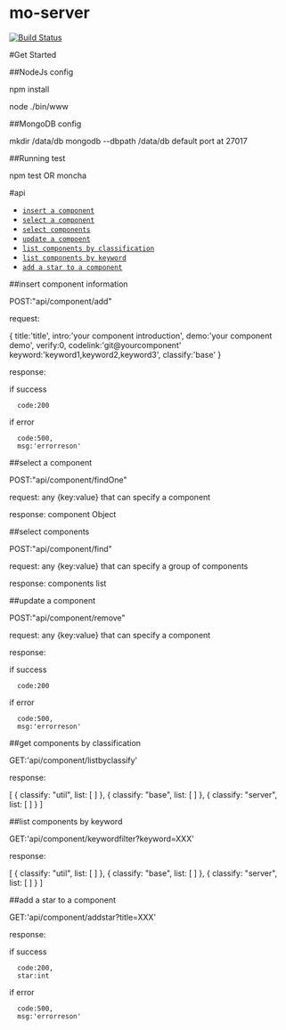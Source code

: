 mo-server
=========
[![Build Status](https://travis-ci.org/mo-doc/mo-server-ex.svg?branch=master)](https://travis-ci.org/mo-doc/mo-server-ex)

#Get Started

##NodeJs config

npm install

node ./bin/www

##MongoDB config

mkdir /data/db mongodb --dbpath /data/db
default port at 27017

##Running test

npm test OR  moncha

#api

* [`insert a component`](#insertComponent)
* [`select a component`](#selectComponent)
* [`select components`](#selectComponents)
* [`update a compoent`](#updateComponent)
* [`list components by classification`](#getComponentsByClassification)
* [`list components by keyword`](#keywordFilter)
* [`add a star to a component`](#addStar)


<a name="insertComponent" />
##insert component information

  POST:"api/component/add"
  
  request:
  
  {
      title:'title',
      intro:'your component introduction',
      demo:'your component demo',
      verify:0,
      codelink:'git@yourcomponent'
      keyword:'keyword1,keyword2,keyword3', 
      classify:'base'
  }
  
  response:
  
  if success

      code:200
  
  if error
  
      code:500,
      msg:'errorreson'

<a name="selectComponent" />
##select a component
	
  POST:"api/component/findOne"

  request:
	any {key:value} that can specify a component

  response:
	component Object

<a name="selectComponents" />
##select components

  POST:"api/component/find"

  request:
	any {key:value} that can specify a group of components

  response:
	components list


<a name="updateComponent" />
##update a component

  POST:"api/component/remove"

  request:
	any {key:value} that can specify a component

  response:

  if success

      code:200
  
  if error
  
      code:500,
      msg:'errorreson'


<a name="getComponentsByClassification" />
##get components by classification

  GET:'api/component/listbyclassify'

  response:

  [
   {
    classify: "util",
    list: [ ]
   },
   {
    classify: "base",
    list: [ ]
   },
   {
    classify: "server",
    list: [ ]
   }
  ]


<a name="keywordFilter" />
##list components by keyword

  GET:'api/component/keywordfilter?keyword=XXX'


  response:

  [
   {
    classify: "util",
    list: [ ]
   },
   {
    classify: "base",
    list: [ ]
   },
   {
    classify: "server",
    list: [ ]
   }
  ]

<a name="addStar" />
##add a star to a component

  GET:'api/component/addstar?title=XXX'


  response:
	

  if success

      code:200,
      star:int
  
  if error
  
      code:500,
      msg:'errorreson'

